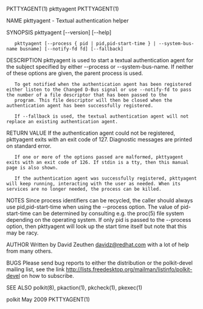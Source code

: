 PKTTYAGENT(1)                                                                                     pkttyagent                                                                                    PKTTYAGENT(1)

NAME
       pkttyagent - Textual authentication helper

SYNOPSIS
       pkttyagent [--version] [--help]

       pkttyagent [--process { pid | pid,pid-start-time } | --system-bus-name busname] [--notify-fd fd] [--fallback]

DESCRIPTION
       pkttyagent is used to start a textual authentication agent for the subject specified by either --process or --system-bus-name. If neither of these options are given, the parent process is used.

       To get notified when the authentication agent has been registered either listen to the Changed D-Bus signal or use --notify-fd to pass the number of a file descriptor that has been passed to the
       program. This file descriptor will then be closed when the authentication agent has been successfully registered.

       If --fallback is used, the textual authentication agent will not replace an existing authentication agent.

RETURN VALUE
       If the authentication agent could not be registered, pkttyagent exits with an exit code of 127. Diagnostic messages are printed on standard error.

       If one or more of the options passed are malformed, pkttyagent exits with an exit code of 126. If stdin is a tty, then this manual page is also shown.

       If the authentication agent was successfully registered, pkttyagent will keep running, interacting with the user as needed. When its services are no longer needed, the process can be killed.

NOTES
       Since process identifiers can be recycled, the caller should always use pid,pid-start-time when using the --process option. The value of pid-start-time can be determined by consulting e.g. the
       proc(5) file system depending on the operating system. If only pid is passed to the --process option, then pkttyagent will look up the start time itself but note that this may be racy.

AUTHOR
       Written by David Zeuthen <davidz@redhat.com> with a lot of help from many others.

BUGS
       Please send bug reports to either the distribution or the polkit-devel mailing list, see the link http://lists.freedesktop.org/mailman/listinfo/polkit-devel on how to subscribe.

SEE ALSO
       polkit(8), pkaction(1), pkcheck(1), pkexec(1)

polkit                                                                                             May 2009                                                                                     PKTTYAGENT(1)
